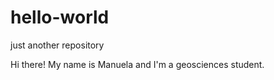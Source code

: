 # hello-world
just another repository

Hi there! My name is Manuela and I'm a geosciences student. 

